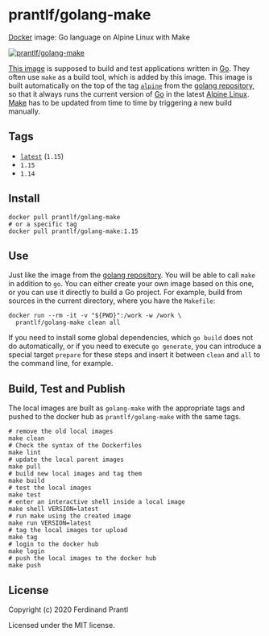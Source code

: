 # prantlf/golang-make

[Docker] image: Go language on Alpine Linux with Make

[![prantlf/golang-make](http://dockeri.co/image/prantlf/golang-make)](https://hub.docker.com/repository/docker/prantlf/golang-make/)

[This image] is supposed to build and test applications written in [Go]. They often use `make` as a build tool, which is added by this image. This image is built automatically on the top of the tag [`alpine`] from the [golang repository], so that it always runs the current version of [Go] in the latest [Alpine Linux]. [Make] has to be updated from time to time by triggering a new build manually.

## Tags

- [`latest`]  (`1.15`)
- `1.15`
- `1.14`

## Install

    docker pull prantlf/golang-make
    # or a specific tag
    docker pull prantlf/golang-make:1.15

## Use

Just like the image from the [golang repository]. You will be able to call `make` in addition to `go`. You can either create your own image based on this one, or you can use it directly to build a Go project. For example, build from sources in the current directory, where you have the `Makefile`:

    docker run --rm -it -v "${PWD}":/work -w /work \
      prantlf/golang-make clean all

If you need to install some global dependencies, which `go build` does not do automatically, or if you need to execute `go generate`, you can introduce a special target `prepare` for these steps and insert it between `clean` and `all` to the command line, for example.

## Build, Test and Publish

The local images are built as `golang-make` with the appropriate tags and pushed to the docker hub as `prantlf/golang-make` with the same tags.

    # remove the old local images
    make clean
    # Check the syntax of the Dockerfiles
    make lint
    # update the local parent images
    make pull
    # build new local images and tag them
    make build
    # test the local images
    make test
    # enter an interactive shell inside a local image
    make shell VERSION=latest
    # run make using the created image
    make run VERSION=latest
    # tag the local images tor upload
    make tag
    # login to the docker hub
    make login
    # push the local images to the docker hub
    make push

## License

Copyright (c) 2020 Ferdinand Prantl

Licensed under the MIT license.

[Docker]: https://www.docker.com/
[This image]: https://hub.docker.com/repository/docker/prantlf/golang-make
[`alpine`]: https://hub.docker.com/_/golang?tab=tags
[`latest`]: https://hub.docker.com/repository/docker/prantlf/golang-make/tags
[Go]: https://golang.org/
[golang repository]: https://hub.docker.com/_/golang
[Make]: https://www.gnu.org/software/make/
[Alpine Linux]: https://alpinelinux.org/
